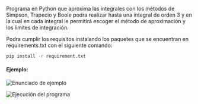Programa en Python que aproxima las integrales con los métodos 
de Simpson, Trapecio y Boole podra realizar hasta una integral 
de orden 3 y en la cual en cada integral le permitirá escoger 
el método de aproximación y los límites de integración. 

Podra cumplir los requisitos instalando los paquetes que se 
encuentran en requirements.txt con el siguiente comando:
```bash
pip install -r requirement.txt
```

#### Ejemplo: 
![Enunciado de ejemplo](https://raw.githubusercontent.com/Jossefrp/Metodos_Integracion/master/Problema_ejemplo.png)

![Ejecución del programa](https://raw.githubusercontent.com/Jossefrp/Metodos_Integracion/master/NewtonCotes_ejecucion.png)